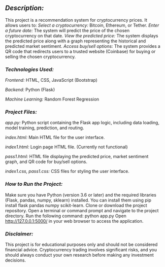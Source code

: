 ## *Description:*
This project is a recommendation system for cryptocurrency prices. It allows users to:
*Select a cryptocurrency:* Bitcoin, Ethereum, or Tether.
*Enter a future date:* The system will predict the price of the chosen cryptocurrency on that date.
*View the predicted price:* The system displays the predicted price along with a graph representing the historical and predicted market sentiment.
*Access buy/sell options:* The system provides a QR code that redirects users to a trusted website (Coinbase) for buying or selling the chosen cryptocurrency.

### *Technologies Used:*
*Frontend:* HTML, CSS, JavaScript (Bootstrap)

*Backend:* Python (Flask)

*Machine Learning:* Random Forest Regression


### *Project Files:*
*app.py:* Python script containing the Flask app logic, including data loading, model training, prediction, and routing.

*index.html:* Main HTML file for the user interface.

*index1.html:* Login page HTML file. (Currently not functional)

*pass1.html:* HTML file displaying the predicted price, market sentiment graph, and QR code for buy/sell options.

*index1.css, pass1.css:* CSS files for styling the user interface.


### *How to Run the Project:*
Make sure you have Python (version 3.6 or later) and the required libraries (Flask, pandas, numpy, sklearn) installed. You can install them using pip install flask pandas numpy scikit-learn.
Clone or download the project repository.
Open a terminal or command prompt and navigate to the project directory.
Run the following command: python app.py
Open http://127.0.0.1:5000/ in your web browser to access the application.

### *Disclaimer:*

This project is for educational purposes only and should not be considered financial advice. Cryptocurrency trading involves significant risks, and you should always conduct your own research before making any investment decisions.


